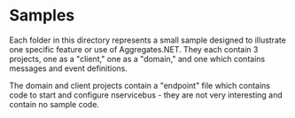# Samples

Each folder in this directory represents a small sample designed to illustrate one specific feature or use of Aggregates.NET.  They each contain 3 projects, one as a "client," one as a "domain," and one which contains messages and event definitions.

The domain and client projects contain a "endpoint" file which contains code to start and configure nservicebus - they are not very interesting and contain no sample code.
